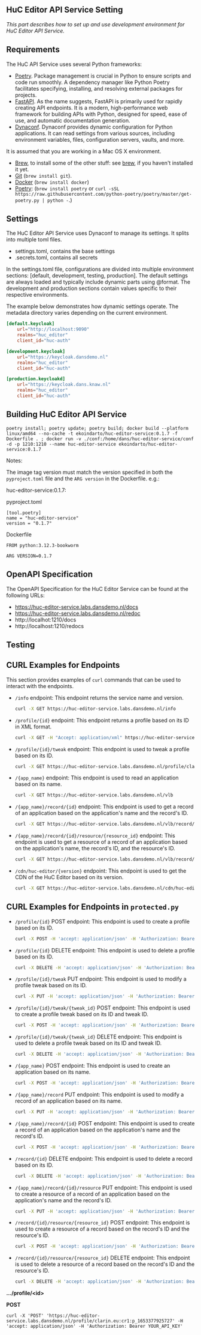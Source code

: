 
## <a name="huc-api-service-setting"></a>HuC Editor API Service Setting

_This part describes how to set up and use development environment for HuC Editor API Service._


Requirements
------------

The HuC API Service uses several Python frameworks:
* [Poetry](https://python-poetry.org/docs/). Package management is crucial in Python to ensure scripts and code run smoothly. A dependency manager like Python Poetry facilitates specifying, installing, and resolving external packages for projects.
* [FastAPI](https://fastapi.tiangolo.com/). As the name suggests, FastAPI is primarily used for rapidly creating API endpoints. It is a modern, high-performance web framework for building APIs with Python, designed for speed, ease of use, and automatic documentation generation. 
* [Dynaconf](https://pypi.org/project/dynaconf/). Dynaconf provides dynamic configuration for Python applications. It can read settings from various sources, including environment variables, files, configuration servers, vaults, and more.


It is assumed that you are working in a Mac OS X environment.

* [Brew](https://brew.sh), to install some of the other stuff: see [brew](https://docs.brew.sh/Installation), if you haven't installed it yet.
* [Git](https://github.com/join) (`brew install git`).
* [Docker](https://www.docker.com/) (`brew install docker`)
* [Poetry](https://python-poetry.org): (`brew install poetry` or `curl -sSL https://raw.githubusercontent.com/python-poetry/poetry/master/get-poetry.py | python -`.)


Settings
--------
The HuC Editor API Service uses Dynaconf to manage its settings. It splits into multiple toml files.
* settings.toml, contains the base settings
* .secrets.toml, contains all secrets

In the settings.toml file, configurations are divided into multiple environment sections: [default, development, testing, production]. The default settings are always loaded and typically include dynamic parts using @format. The development and production sections contain values specific to their respective environments.


The example below demonstrates how dynamic settings operate. The metadata directory varies depending on the current environment.
```toml
[default.keycloak]
    url="http://localhost:9090"
    realms="huc_editor"
    client_id="huc-auth"

[development.keycloak]
    url="https://keycloak.dansdemo.nl"
    realms="huc_editor"
    client_id="huc-auth"

[production.keycloakd]
    url="https://keycloak.dans.knaw.nl"
    realms="huc_editor"
    client_id="huc-auth"
```

Building HuC Editor API Service
-------------------------------

```
poetry install; poetry update; poetry build; docker build --platform linux/amd64 --no-cache -t ekoindarto/huc-editor-service:0.1.7 -f Dockerfile . ; docker run -v ./conf:/home/dans/huc-editor-service/conf -d -p 1210:1210 --name huc-editor-service ekoindarto/huc-editor-service:0.1.7
```


Notes: 

The image tag version must match the version specified in both the `pyproject.toml` file and the `ARG version` in the Dockerfile.
e.g.:

huc-editor-service:0.1.7:

pyproject.toml

    [tool.poetry]
    name = "huc-editor-service"
    version = "0.1.7"

Dockerfile
    
    FROM python:3.12.3-bookworm

    ARG VERSION=0.1.7


OpenAPI Specification
---------------------

The OpenAPI Specification for the HuC Editor Service can be found at the following URLs:
* https://huc-editor-service.labs.dansdemo.nl/docs
* https://huc-editor-service.labs.dansdemo.nl/redoc
* http://localhot:1210/docs
* http://localhost:1210/redocs



Testing
-------

## CURL Examples for Endpoints

This section provides examples of `curl` commands that can be used to interact with the endpoints.

* `/info` endpoint:
    This endpoint returns the service name and version.
    ```bash
    curl -X GET https://huc-editor-service.labs.dansdemo.nl/info
    ```

* `/profile/{id}` endpoint:
    This endpoint returns a profile based on its ID in XML format.
    ```bash
    curl -X GET -H "Accept: application/xml" https://huc-editor-service.labs.dansdemo.nl/profile/clarin.eu:cr1:p_1653377925727
    ```

* `/profile/{id}/tweak` endpoint:
    This endpoint is used to tweak a profile based on its ID.
    ```bash
    curl -X GET https://huc-editor-service.labs.dansdemo.nl/profile/clarin.eu:cr1:p_1653377925727/tweak
    ```

* `/{app_name}` endpoint:
    This endpoint is used to read an application based on its name.
    ```bash
    curl -X GET https://huc-editor-service.labs.dansdemo.nl/vlb
    ```

* `/{app_name}/record/{id}` endpoint:
    This endpoint is used to get a record of an application based on the application's name and the record's ID.
    ```bash
    curl -X GET https://huc-editor-service.labs.dansdemo.nl/vlb/record/your_record_id
    ```

* `/{app_name}/record/{id}/resource/{resource_id}` endpoint:
    This endpoint is used to get a resource of a record of an application based on the application's name, the record's ID, and the resource's ID.
    ```bash
    curl -X GET https://huc-editor-service.labs.dansdemo.nl/vlb/record/your_record_id/resource/your_resource_id
    ```

* `/cdn/huc-editor/{version}` endpoint:
    This endpoint is used to get the CDN of the HuC Editor based on its version.
    ```bash
    curl -X GET https://huc-editor-service.labs.dansdemo.nl/cdn/huc-editor/your_version
    ```

## CURL Examples for Endpoints in `protected.py`

* `/profile/{id}` POST endpoint:
    This endpoint is used to create a profile based on its ID.
    ```bash
    curl -X POST -H 'accept: application/json' -H 'Authorization: Bearer YOUR_API_KEY' https://huc-editor-service.labs.dansdemo.nl/profile/clarin.eu:cr1:p_1653377925727
    ```

* `/profile/{id}` DELETE endpoint:
    This endpoint is used to delete a profile based on its ID.
    ```bash
    curl -X DELETE -H 'accept: application/json' -H 'Authorization: Bearer YOUR_API_KEY' https://huc-editor-service.labs.dansdemo.nl/profile/clarin.eu:cr1:p_1653377925727
    ```

* `/profile/{id}/tweak` PUT endpoint:
    This endpoint is used to modify a profile tweak based on its ID.
    ```bash
    curl -X PUT -H 'accept: application/json' -H 'Authorization: Bearer YOUR_API_KEY' https://huc-editor-service.labs.dansdemo.nl/profile/clarin.eu:cr1:p_1653377925727/tweak
    ```

* `/profile/{id}/tweak/{tweak_id}` POST endpoint:
    This endpoint is used to create a profile tweak based on its ID and tweak ID.
    ```bash
    curl -X POST -H 'accept: application/json' -H 'Authorization: Bearer YOUR_API_KEY' https://huc-editor-service.labs.dansdemo.nl/profile/clarin.eu:cr1:p_1653377925727/tweak/your_tweak_id
    ```

* `/profile/{id}/tweak/{tweak_id}` DELETE endpoint:
    This endpoint is used to delete a profile tweak based on its ID and tweak ID.
    ```bash
    curl -X DELETE -H 'accept: application/json' -H 'Authorization: Bearer YOUR_API_KEY' https://huc-editor-service.labs.dansdemo.nl/profile/clarin.eu:cr1:p_1653377925727/tweak/your_tweak_id
    ```

* `/{app_name}` POST endpoint:
    This endpoint is used to create an application based on its name.
    ```bash
    curl -X POST -H 'accept: application/json' -H 'Authorization: Bearer YOUR_API_KEY' https://huc-editor-service.labs.dansdemo.nl/vlb
    ```

* `/{app_name}/record` PUT endpoint:
    This endpoint is used to modify a record of an application based on its name.
    ```bash
    curl -X PUT -H 'accept: application/json' -H 'Authorization: Bearer YOUR_API_KEY' https://huc-editor-service.labs.dansdemo.nl/vlb/record
    ```

* `/{app_name}/record/{id}` POST endpoint:
    This endpoint is used to create a record of an application based on the application's name and the record's ID.
    ```bash
    curl -X POST -H 'accept: application/json' -H 'Authorization: Bearer YOUR_API_KEY' https://huc-editor-service.labs.dansdemo.nl/vlb/record/your_record_id
    ```

* `/record/{id}` DELETE endpoint:
    This endpoint is used to delete a record based on its ID.
    ```bash
    curl -X DELETE -H 'accept: application/json' -H 'Authorization: Bearer YOUR_API_KEY' https://huc-editor-service.labs.dansdemo.nl/record/your_record_id
    ```

* `/{app_name}/record/{id}/resource` PUT endpoint:
    This endpoint is used to create a resource of a record of an application based on the application's name and the record's ID.
    ```bash
    curl -X PUT -H 'accept: application/json' -H 'Authorization: Bearer YOUR_API_KEY' https://huc-editor-service.labs.dansdemo.nl/vlb/record/your_record_id/resource
    ```

* `/record/{id}/resource/{resource_id}` POST endpoint:
    This endpoint is used to create a resource of a record based on the record's ID and the resource's ID.
    ```bash
    curl -X POST -H 'accept: application/json' -H 'Authorization: Bearer YOUR_API_KEY' https://huc-editor-service.labs.dansdemo.nl/record/your_record_id/resource/your_resource_id
    ```

* `/record/{id}/resource/{resource_id}` DELETE endpoint:
    This endpoint is used to delete a resource of a record based on the record's ID and the resource's ID.
    ```bash
    curl -X DELETE -H 'accept: application/json' -H 'Authorization: Bearer YOUR_API_KEY' https://huc-editor-service.labs.dansdemo.nl/record/your_record_id/resource/your_resource_id
    ```


**…/profile/\<id>**

**POST**


`curl -X 'POST' 'https://huc-editor-service.labs.dansdemo.nl/profile/clarin.eu:cr1:p_1653377925727' -H 'accept: application/json' -H 'Authorization: Bearer YOUR_API_KEY'
`
